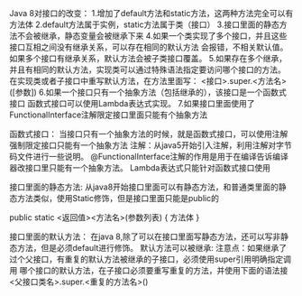 

Java 8对接口的改变：
   1.增加了default方法和static方法，这两种方法完全可以有方法体
   2.default方法属于实例，static方法属于类（接口）
   3.接口里面的静态方法不会被继承，静态变量会被继承下来
   4.如果一个类实现了多个接口，并且这些接口互相之间没有继承关系，可以存在相同的默认方法
     会报错，不相关默认值。如果多个接口有继承关系，默认方法会被子类接口覆盖。
   5.如果存在多个继承，并且有相同的默认方法，实现类可以通过特殊语法指定要访问哪个接口的方法。
     在实现类或者子接口中重写默认方法，在方法里面写：
     <接口>.super.<方法名>([参数])
   6.如果一个接口只有一个抽象方法（包括继承的），该接口是一个函数式接口
     函数式接口可以使用Lambda表达式实现。
   7.如果接口里面使用了FunctionalInterface注解限定接口里面只能有个抽象方法


函数式接口：
    当接口只有一个抽象方法的时候，就是函数式接口，可以使用注解强制限定接口只能有一个抽象方法
    注解：从java5开始引入注解，利用注解对字节码文件进行一些说明。
    @FunctionalInterface注解的作用是用于在编译告诉编译器改接口里只能有一个抽象方法。
    Lambda表达式只能针对函数式接口使用
    
    
接口里面的静态方法:
  从java8开始接口里面可以有静态方法，和普通类里面的静态方法类似，使用Static修饰，但是接口里面只能是public的
    
  public static <返回值><方法名>(参数列表)
  {
      方法体
  }

接口里面的默认方法：
   在java 8,除了可以在接口里面写静态方法，还可以写非静态方法，但是必须default进行修饰。
   默认方法可以被继承:
   注意点：如果继承了过个父接口，有重复的默认方法被继承的子接口，必须使用super引用明确指定调用
   哪个接口的默认方法，在子接口必须要重写重复的方法，并使用下面的语法接
   <父接口类名>.super.<重复的方法名>()
   
   
   

    
    
    

